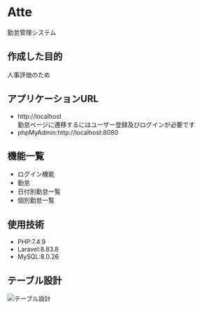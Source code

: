 # Atte
勤怠管理システム

## 作成した目的
人事評価のため

## アプリケーションURL
- http://localhost  
勤怠ページに遷移するにはユーザー登録及びログインが必要です
- phpMyAdmin:http://localhost:8080


## 機能一覧
- ログイン機能
- 勤怠
- 日付別勤怠一覧  
- 個別勤怠一覧

## 使用技術
- PHP:7.4.9
- Laravel:8.83.8
- MySQL:8.0.26

## テーブル設計  
![テーブル設計](https://github.com/user-attachments/assets/67d6768d-fefb-4bc3-8d15-395904e87577)

